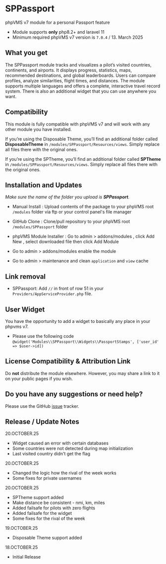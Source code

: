 # SPPassport

phpVMS v7 module for a personal Passport feature

* Module supports **only** php8.2+ and laravel 11
* Minimum required phpVMS v7 version is `7.0.4` / 13. March 2025

## What you get

The SPPassport module tracks and visualizes a pilot’s visited countries, continents, and airports. It displays progress, statistics, maps, recommended destinations, and global leaderboards. Users can compare profiles, analyze similarities, flight times, and distances. The module supports multiple languages and offers a complete, interactive travel record system. There is also an additional widget that you can use anywhere you want.

## Compatibility

This module is fully compatible with phpVMS v7 and will work with any other module you have installed.

If you’re using the Disposable Theme, you’ll find an additional folder called **DisposableTheme** in ``/modules/SPPassport/Resources/views``. Simply replace all files there with the original ones.

If you’re using the SPTheme, you’ll find an additional folder called **SPTheme** in ``/modules/SPPassport/Resources/views``. Simply replace all files there with the original ones.


## Installation and Updates

_Make sure the name of the folder you upload is **SPPassport**._
* Manual Install : Upload contents of the package to your phpVMS root `/modules` folder via ftp or your control panel's file manager
* GitHub Clone : Clone/pull repository to your phpVMS root `/modules/SPPassport` folder
* phpVMS Module Installer : Go to admin > addons/modules , click Add New , select downloaded file then click Add Module

* Go to admin > addons/modules enable the module
* Go to admin > maintenance and clean `application` and `view` cache

## Link removal

* SPPassport: Add ``//`` in front of row 51 in your ``Providers/AppServiceProvider.php`` file.

## User Widget

You have the opportunity to add a widget to basically any place in your phpvms v7.

* Please use the following code ``@widget('Modules\\SPPassport\\Widgets\\PassportStamps', ['user_id' => $user->id])``

## License Compatibility & Attribution Link

Do **not** distribute the module elsewhere. However, you may share a link to it on your public pages if you wish.

## Do you have any suggestions or need help?
Please use the GitHub [issue](https://github.com/PaintSplasher/phpvms7_SPPassport/issues) tracker.

## Release / Update Notes

20.OCTOBER.25
* Widget caused an error with certain databases
* Some countries were not detected during map initialization
* Last visited country didn't get the flag

20.OCTOBER.25
* Changed the logic how the rival of the week works
* Some fixes for private usernames

20.OCTOBER.25
* SPTheme support added
* Make distance be consistent - nmi, km, miles
* Added failsafe for pilots with zero flights
* Added failsafe for the widget
* Some fixes for the rival of the week

19.OCTOBER.25
* Disposable Theme support added

18.OCTOBER.25
* Initial Release